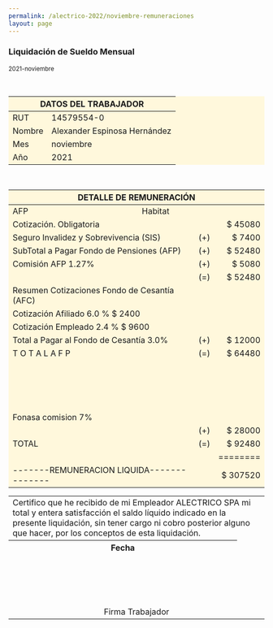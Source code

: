 ```yaml
--- 
permalink: /alectrico-2022/noviembre-remuneraciones 
layout: page
--- 
```

<h3> Liquidación de Sueldo Mensual </h3> <small>2021-noviembre</small>
<p style='page-break-after: always;'>&nbsp;</p>
<table style='background-color:cornsilk'>
<thead><th colspan='6'>  DATOS DEL TRABAJADOR </th></thead>
<tbody><tr><td> RUT     </td> <td> 14579554-0 </td></tr><tr><td> Nombre  </td> <td> Alexander Espinosa Hernández </td></tr><tr><td> Mes     </td> <td> noviembre </td></tr><tr><td> Año     </td> <td> 2021 </td></tr></tbody></table><p style='page-break-after: always;'>&nbsp;</p>
<table style='background-color:cornsilk'>
<thead><th colspan='6'>DETALLE DE REMUNERACIÓN </th></thead>
<tbody>
<tr><td> AFP </td><td>Habitat</td></tr>
<tr><td colspan='2'>Cotización. Obligatoria </td><td></td><td align='right'> $ 	45080</td></tr>
<tr><td colspan='2'>Seguro Invalidez y Sobrevivencia (SIS) </td><td>    (+) </td><td align='right'> $	7400</td></tr>
<tr><td colspan='2'> SubTotal a Pagar Fondo de Pensiones (AFP) </td><td> (+) </td><td align='right'> $ 	52480</td></tr>
<tr><td colspan='2'> Comisión AFP  	1.27%</td><td>  (+) </td><td align ='right'> $ 5080</td></tr>
<tr><td></td><td></td><td>  (=) </td><td align='right'> $ 	52480</td></tr>
<tr><td colspan='2'> Resumen Cotizaciones Fondo de Cesantía (AFC) </td> </tr>
<tr><td colspan='2'>  Cotización Afiliado 	 6.0 % $ 	2400</td></tr>
<tr><td colspan='2'>  Cotización Empleado 	 2.4 % $ 	9600</td></tr>
<tr><td colspan='2'>Total a Pagar al Fondo de Cesantía 	3.0% </td> <td> (+) </td><td align= 'right'> $ 	12000</td></tr>
<tr></tr>
<tr><td colspan='2'>             T O T A L   A  F  P   </td><td>  (=) </td><td align='right'> $ 	64480</td></tr>
<tr height='100 px'> </tr>
<tr><td> Fonasa	comision	7% </td></tr>
<tr><td></td><td></td><td> (+) </td><td align='right'> $ 	28000</td></tr>
<tr><td colspan='2'>             TOTAL </td><td> (=) </td><td align='right'> $ 	92480</td></tr>
<tr><td> </td><td></td><td> </td><td align='right'>======== </td> </tr>
<tr><td colspan='2'> -------REMUNERACION LIQUIDA-------------- </td><td></td><td align='right'> $ 	307520</td></tr>
</tbody></table><table>
<tbody>
<tr> <td colspan='12'> Certifico que he recibido de mi Empleador ALECTRICO SPA mi total y entera satisfacción el saldo líquido indicado en la presente liquidación, sin tener cargo ni cobro posterior alguno que hacer, por los conceptos de esta liquidación. </td></tr><tr> <th> Fecha </th><td colspan='10'></td> </tr><tr height='100 px'><td></td></tr>
<tr> <td colspan = '10' align='center'> Firma Trabajador </td></tr></tbody>
</table>
